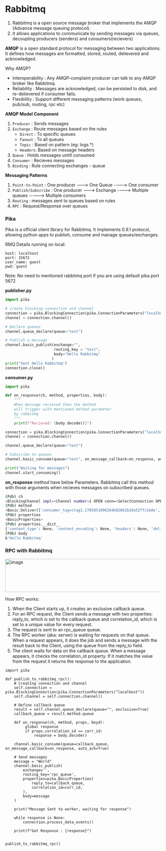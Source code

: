# Rabbitmq
1. Rabbitmq is a open source message broker that implements the AMQP (Advance message queuing protocol).
2. It allows applications to communicate by sending messages via queues, decoupling producers (senders) and consumers(recievers)


**AMQP** is a open standard protocol for messaging between two applications. It defines how messages
are formatted, stored, routed, delievered and acknowledged.

Why AMQP?
- Interoperability : Any AMQP-complaint producer can talk to any AMQP broker like Rabbitmq.
- Reliability : Messages are acknowledged, can be persisted to disk, and re-delievered if consumer fails.
- Flexibility : Support different messaging patterns (work queues, pub/sub, routing, rpc etc)


 **AMQP Model Component**
 1. `Producer` : Sends messages
 2. `Exchange` : Route messages based on the rules
    - `Direct` : To specific queues
    - `Fanout` : To all queues
    - `Topic` : Based on pattern (eg: logs.*)
    - `Headers`: Based on message headers
  3. `Queue` : Holds messages untill consumed
  4. `Consumer` : Recieves messages
  5. `Binding` :  Rule connecting exchanges - queue

**Messaging Patterns**
1. `Point-to-Point` : One producer ---> One Queue ----> One consumer
2. `Publish/Subscribe` : One producer ---> Exchange ----> Multiple queues -----> Multiple consumers
3. `Routing` : messages sent to queues based on rules
4. `RPC` : Request/Response over queues

### Pika
Pika is a official client library for Rabbitmq. It implements 0.9.1 protocol, allowing  python apps to publish, consume and manage
queues/exchanges.

RMQ Details running on local:
```
host: localhost
port: 15672
user_name: guest
pwd: guest
```
Note: No need to mentioned rabbitmq port if you are using default pika port 5672

**publisher.py**
```python
import pika

# create blocking connection and channel
connection = pika.BlockingConnection(pika.ConnectionParameters("localhost"))
channel = connection.channel()

# Declare queues
channel.queue_declare(queue="test")

# Publish a message
channel.basic_publish(exchange="",
                      routing_key = "test",
                      body="Hello Rabbitmq"
                     )
print("Sent Hello Rabbitmq")
connection.close()
```

**consumer.py**
```python
import pika

def on_response(ch, method, properties, body):
    """
    When message recieved then the method
    will trigger with mentioned method parameter
    by rabbitmq
    """
    print(f"Recieved: {body.decode()}")

connection = pika.BlockingConnection(pika.ConnectionParameters("localhost"))
channel = connection.channel()

channel.queue_declare(queue="test")

# Subscribe to queues
channel.basic_consume(queue="test", on_message_callback=on_response, auto_ack=True)

print("Waiting for messages")
channel.start_consuming()
```

**on_response** method have below Parameters. Rabbitmq call this method with those arguments when recieves messages on
subscribed queues.
```bash
(Pdb) ch
<BlockingChannel impl=<Channel number=1 OPEN conn=<SelectConnection OPEN transport=<pika.adapters.utils.io_services_utils._AsyncPlaintextTransport object at 0x7c1688369210> params=<ConnectionParameters host=localhost port=5672 virtual_host=/ ssl=False>>>>
(Pdb) method
<Basic.Deliver(['consumer_tag=ctag1.2705851096264b82862b2da52ffc2e0e', 'delivery_tag=1', 'exchange=', 'redelivered=False', 'routing_key=test'])>
(Pdb) properties
<BasicProperties>
(Pdb) properties.__dict__
{'content_type': None, 'content_encoding': None, 'headers': None, 'delivery_mode': None, 'priority': None, 'correlation_id': None, 'reply_to': None, 'expiration': None, 'message_id': None, 'timestamp': None, 'type': None, 'user_id': None, 'app_id': None, 'cluster_id': None}
(Pdb) body
b'Hello Rabbitmq'
```

### RPC with Rabbitmq

<img width="768" height="107" alt="image" src="https://github.com/user-attachments/assets/0e6486ea-25c5-438c-8e2b-212a7bcf9e3c" />

How RPC works:
1. When the Client starts up, it creates an exclusive callback queue.
2. For an RPC request, the Client sends a message with two properties: reply_to, 
which is set to the callback queue and correlation_id, which is set to a unique value for every request.
3. The request is sent to an rpc_queue queue.
4. The RPC worker (aka: server) is waiting for requests on that queue. When a request appears, 
it does the job and sends a message with the result back to the Client, using the queue from the reply_to field.
5. The client waits for data on the callback queue. When a message appears, it checks the correlation_id property. If it matches the value from the request it returns the response to the application.

```
import pika

def publish_to_rabbitmq_rpc():
    # Creating connection and channel
    self.connection = pika.BlockingConnection(pika.ConnectionParameters("localhost"))
    self.channel = self.connection.channel()

    # Define callback queue
    result = self.channel.queue_declare(queue="", exclusive=True)
    callback_queue = result.method.queue

    def on_response(ch, method, props, boyd):
         global response
         if props.correlation_id == corr_id:
             response = body.decode()

    channel.basic_consume(queue=callback_queue, on_message_callback=on_response, auto_ack=True)

    # Send messages
    message = "World"
    channel.basic_publish(
        exchange='',
        routing_key='rpc_queue',
        properties=pika.BasicProperties(
            reply_to=callback_queue,
            correlation_id=corr_id,
        ),
        body=message
    )

    print("Message Sent to worker, waiting for response")

    while response is None:
        connection.process_data_events()

    print(f"Got Response : {response}")


publish_to_rabbitmq_rpc()
```
